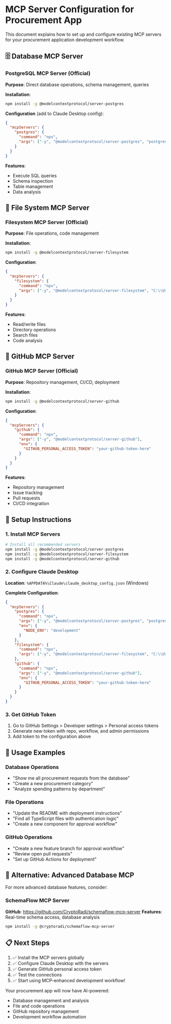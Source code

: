 # MCP Server Configuration for Procurement App

This document explains how to set up and configure existing MCP servers for your procurement application development workflow.

## 🗄️ Database MCP Server

### PostgreSQL MCP Server (Official)
**Purpose**: Direct database operations, schema management, queries

**Installation**:
```bash
npm install -g @modelcontextprotocol/server-postgres
```

**Configuration** (add to Claude Desktop config):
```json
{
  "mcpServers": {
    "postgres": {
      "command": "npx",
      "args": ["-y", "@modelcontextprotocol/server-postgres", "postgresql://procurement_user:procurement_pass@localhost:5432/procurement_db"]
    }
  }
}
```

**Features**:
- Execute SQL queries
- Schema inspection
- Table management
- Data analysis

## 📁 File System MCP Server

### Filesystem MCP Server (Official)
**Purpose**: File operations, code management

**Installation**:
```bash
npm install -g @modelcontextprotocol/server-filesystem
```

**Configuration**:
```json
{
  "mcpServers": {
    "filesystem": {
      "command": "npx",
      "args": ["-y", "@modelcontextprotocol/server-filesystem", "C:\\Users\\MikeTurnbull\\playground\\internal-app"]
    }
  }
}
```

**Features**:
- Read/write files
- Directory operations
- Search files
- Code analysis

## 🐙 GitHub MCP Server

### GitHub MCP Server (Official)
**Purpose**: Repository management, CI/CD, deployment

**Installation**:
```bash
npm install -g @modelcontextprotocol/server-github
```

**Configuration**:
```json
{
  "mcpServers": {
    "github": {
      "command": "npx",
      "args": ["-y", "@modelcontextprotocol/server-github"],
      "env": {
        "GITHUB_PERSONAL_ACCESS_TOKEN": "your-github-token-here"
      }
    }
  }
}
```

**Features**:
- Repository management
- Issue tracking
- Pull requests
- CI/CD integration

## 🔧 Setup Instructions

### 1. Install MCP Servers
```bash
# Install all recommended servers
npm install -g @modelcontextprotocol/server-postgres
npm install -g @modelcontextprotocol/server-filesystem  
npm install -g @modelcontextprotocol/server-github
```

### 2. Configure Claude Desktop

**Location**: `%APPDATA%\Claude\claude_desktop_config.json` (Windows)

**Complete Configuration**:
```json
{
  "mcpServers": {
    "postgres": {
      "command": "npx",
      "args": ["-y", "@modelcontextprotocol/server-postgres", "postgresql://procurement_user:procurement_pass@localhost:5432/procurement_db"],
      "env": {
        "NODE_ENV": "development"
      }
    },
    "filesystem": {
      "command": "npx", 
      "args": ["-y", "@modelcontextprotocol/server-filesystem", "C:\\Users\\MikeTurnbull\\playground\\internal-app"]
    },
    "github": {
      "command": "npx",
      "args": ["-y", "@modelcontextprotocol/server-github"],
      "env": {
        "GITHUB_PERSONAL_ACCESS_TOKEN": "your-github-token-here"
      }
    }
  }
}
```

### 3. Get GitHub Token
1. Go to GitHub Settings > Developer settings > Personal access tokens
2. Generate new token with repo, workflow, and admin permissions
3. Add token to the configuration above

## 🎯 Usage Examples

### Database Operations
- "Show me all procurement requests from the database"
- "Create a new procurement category"
- "Analyze spending patterns by department"

### File Operations  
- "Update the README with deployment instructions"
- "Find all TypeScript files with authentication logic"
- "Create a new component for approval workflow"

### GitHub Operations
- "Create a new feature branch for approval workflow"
- "Review open pull requests"
- "Set up GitHub Actions for deployment"

## 🔄 Alternative: Advanced Database MCP

For more advanced database features, consider:

### SchemaFlow MCP Server
**GitHub**: https://github.com/CryptoRadi/schemaflow-mcp-server
**Features**: Real-time schema access, database analysis

```bash
npm install -g @cryptoradi/schemaflow-mcp-server
```

## 📋 Next Steps

1. ✅ Install the MCP servers globally
2. ✅ Configure Claude Desktop with the servers
3. ✅ Generate GitHub personal access token
4. ✅ Test the connections
5. ✅ Start using MCP-enhanced development workflow!

Your procurement app will now have AI-powered:
- Database management and analysis
- File and code operations  
- GitHub repository management
- Development workflow automation
